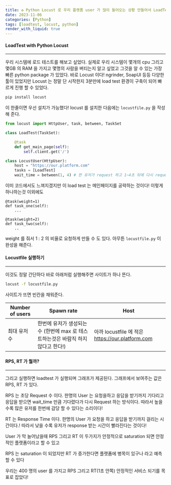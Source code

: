 ```yaml
---
title: ♻ Python Locust 로 우리 플랫폼 user 가 많이 들어오는 상황 만들어서 LoadTest 해보기
date: 2023-11-06
categories: [Python]
tags: [loadtest, locust, python]
render_with_liquid: true
---
```

#### LoadTest with Python Locust
---
우리 시스템에 로드 테스트를 해보고 싶었다. 실제로 우리 시스템이 몇개의 cpu 그리고 몇GB 의 RAM 을 가지고
몇명의 사람을 버티는지 알고 싶었고 그것을 알 수 있는 가장 빠른 python package 가 있었다. 바로 Locust 이다!
ngrinder, SoapUI 등등 다양한 툴이 있었지만 Locust 는 정말 단 시작한지 3분만에 load test 환경이 구축이 되어
빠르게 진행 할 수 있었다.

```bash
pip install locust
```

이 한줄이면 우선 설치가 가능했다! locust 를 설치한 다음에는 `locustfile.py` 을 작성해 준다.

```python
from locust import HttpUser, task, between, TaskSet

class LoadTest(TaskSet):

    @task
    def get_main_page(self):
        self.client.get('/')

class LocustUser(HttpUser):
    host = "https://our.platform.com"
    tasks = [LoadTest]
    wait_time = between(1, 4) # 한 유저가 request 하고 1~4초 뒤에 다시 request 하는 것을 의미한다.
```

이미 코드에서도 느껴지겠지만 이 load test 는 메인페이지를 공략하는 것이다! 이렇게 하나하는것 이외에도

```
@task(weight=1)
def task_one(self):
    ...

@task(weight=2)
def task_two(self):
    ..
```

weight 를 줘서 1 : 2 의 비율로 요청하게 만들 수 도 있다. 아무튼 `locustfile.py` 이 완성을 해준다.

#### Locustfile 실행하기
---
이것도 정말 간단하다 바로 아래처럼 실행해주면 사이트가 하나 뜬다.

```bash
locust -f locustfile.py
```

사이트가 뜨면 빈칸을 채워준다.

| Number of users | Spawn rate                                                                        | Host                                             |
| --------------- | --------------------------------------------------------------------------------- | ------------------------------------------------ |
| 최대 유저수     | 한번에 유저가 생성되는 수 (한번에 max 로 테스트하는것은 바람직 하지 않다고 한다!) | 아까 locustfile 에 적은 https://our.platform.com |

#### RPS, RT 가 뭘까?
---
그리고 실행하면 loadtest 가 실행되며 그래프가 제공된다. 그래프에서 보여주는 값은 RPS, RT 가 있다.

RPS 는 초당 Request 수 이다. 한명의 User 는 요청을하고 응답을 받기까지 기다리고 응답을 받으면 wait_time 만큼 기다렸다가 다시 Request 하는 방식이다. 따라서 높을수록 많은 유저를 한번에 감당 할 수 있다는 소리이다!

RT 는 Response Time 이다. 한명의 User 가 요청을 하고 응답을 받기까지 걸리는 시간이다.! 따라서 낮을 수록 유저가 response 받는 시간이 빨라진다는 것이다!

User 가 막 늘어났을때 RPS 그리고 RT 이 두가지가 안정적으로 saturation 되면 안정적인 플랫폼이라고 할 수 있고

RPS 는 saturation 이 되었지만 RT 가 증가한다면 플랫폼에 병목이 있구나 라고 예측 할 수 있다

우리는 400 명의 user 를 가지고 RPS 그리고 RT(1초 안쪽) 안정적인 서비스 되기를 목표로 잡았다!
